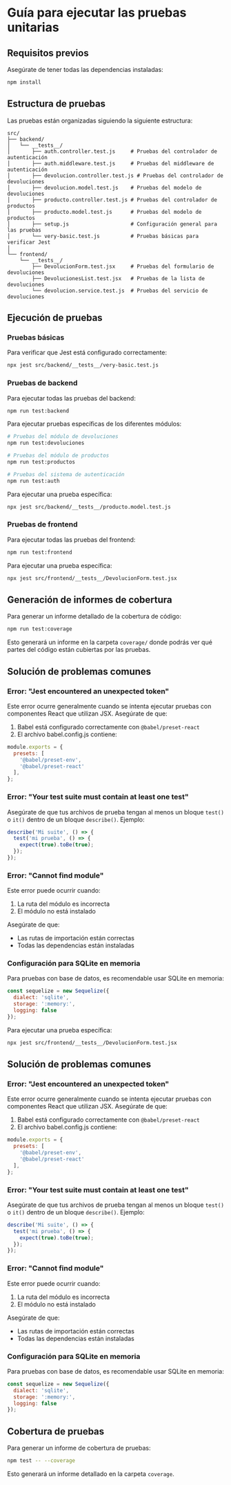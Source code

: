 # Guía para ejecutar las pruebas unitarias

## Requisitos previos

Asegúrate de tener todas las dependencias instaladas:

```bash
npm install
```

## Estructura de pruebas

Las pruebas están organizadas siguiendo la siguiente estructura:

```
src/
├── backend/
│   └── __tests__/
│       ├── auth.controller.test.js     # Pruebas del controlador de autenticación
│       ├── auth.middleware.test.js     # Pruebas del middleware de autenticación
│       ├── devolucion.controller.test.js # Pruebas del controlador de devoluciones
│       ├── devolucion.model.test.js    # Pruebas del modelo de devoluciones
│       ├── producto.controller.test.js # Pruebas del controlador de productos
│       ├── producto.model.test.js      # Pruebas del modelo de productos
│       ├── setup.js                    # Configuración general para las pruebas
│       └── very-basic.test.js          # Pruebas básicas para verificar Jest
│
└── frontend/
    └── __tests__/
        ├── DevolucionForm.test.jsx     # Pruebas del formulario de devoluciones
        ├── DevolucionesList.test.jsx   # Pruebas de la lista de devoluciones
        └── devolucion.service.test.js  # Pruebas del servicio de devoluciones
```

## Ejecución de pruebas

### Pruebas básicas

Para verificar que Jest está configurado correctamente:

```bash
npx jest src/backend/__tests__/very-basic.test.js
```

### Pruebas de backend

Para ejecutar todas las pruebas del backend:

```bash
npm run test:backend
```

Para ejecutar pruebas específicas de los diferentes módulos:

```bash
# Pruebas del módulo de devoluciones
npm run test:devoluciones

# Pruebas del módulo de productos
npm run test:productos

# Pruebas del sistema de autenticación
npm run test:auth
```

Para ejecutar una prueba específica:

```bash
npx jest src/backend/__tests__/producto.model.test.js
```

### Pruebas de frontend

Para ejecutar todas las pruebas del frontend:

```bash
npm run test:frontend
```

Para ejecutar una prueba específica:

```bash
npx jest src/frontend/__tests__/DevolucionForm.test.jsx
```

## Generación de informes de cobertura

Para generar un informe detallado de la cobertura de código:

```bash
npm run test:coverage
```

Esto generará un informe en la carpeta `coverage/` donde podrás ver qué partes del código están cubiertas por las pruebas.

## Solución de problemas comunes

### Error: "Jest encountered an unexpected token"

Este error ocurre generalmente cuando se intenta ejecutar pruebas con componentes React que utilizan JSX. Asegúrate de que:

1. Babel está configurado correctamente con `@babel/preset-react`
2. El archivo babel.config.js contiene:

```javascript
module.exports = {
  presets: [
    '@babel/preset-env',
    '@babel/preset-react'
  ],
};
```

### Error: "Your test suite must contain at least one test"

Asegúrate de que tus archivos de prueba tengan al menos un bloque `test()` o `it()` dentro de un bloque `describe()`. Ejemplo:

```javascript
describe('Mi suite', () => {
  test('mi prueba', () => {
    expect(true).toBe(true);
  });
});
```

### Error: "Cannot find module"

Este error puede ocurrir cuando:

1. La ruta del módulo es incorrecta
2. El módulo no está instalado

Asegúrate de que:
- Las rutas de importación están correctas
- Todas las dependencias están instaladas

### Configuración para SQLite en memoria

Para pruebas con base de datos, es recomendable usar SQLite en memoria:

```javascript
const sequelize = new Sequelize({
  dialect: 'sqlite',
  storage: ':memory:',
  logging: false
});
```

Para ejecutar una prueba específica:

```bash
npx jest src/frontend/__tests__/DevolucionForm.test.jsx
```

## Solución de problemas comunes

### Error: "Jest encountered an unexpected token"

Este error ocurre generalmente cuando se intenta ejecutar pruebas con componentes React que utilizan JSX. Asegúrate de que:

1. Babel está configurado correctamente con `@babel/preset-react`
2. El archivo babel.config.js contiene:

```javascript
module.exports = {
  presets: [
    '@babel/preset-env',
    '@babel/preset-react'
  ],
};
```

### Error: "Your test suite must contain at least one test"

Asegúrate de que tus archivos de prueba tengan al menos un bloque `test()` o `it()` dentro de un bloque `describe()`. Ejemplo:

```javascript
describe('Mi suite', () => {
  test('mi prueba', () => {
    expect(true).toBe(true);
  });
});
```

### Error: "Cannot find module"

Este error puede ocurrir cuando:

1. La ruta del módulo es incorrecta
2. El módulo no está instalado

Asegúrate de que:
- Las rutas de importación están correctas
- Todas las dependencias están instaladas

### Configuración para SQLite en memoria

Para pruebas con base de datos, es recomendable usar SQLite en memoria:

```javascript
const sequelize = new Sequelize({
  dialect: 'sqlite',
  storage: ':memory:',
  logging: false
});
```

## Cobertura de pruebas

Para generar un informe de cobertura de pruebas:

```bash
npm test -- --coverage
```

Esto generará un informe detallado en la carpeta `coverage`.
